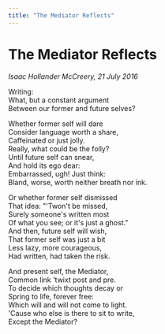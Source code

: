 ```yaml
---
title: "The Mediator Reflects"
---
```


The Mediator Reflects
===

*Isaac Hollander McCreery, 21 July 2016*

Writing:  
What, but a constant argument  
Between our former and future selves?

Whether former self will dare  
Consider language worth a share,  
Caffeinated or just jolly.  
Really, what could be the folly?  
Until future self can snear,  
And hold its ego dear:  
Embarrassed, ugh!  Just think:  
Bland, worse, worth neither breath nor ink.

Or whether former self dismissed  
That idea: "'Twon't be missed,  
Surely someone's written most  
Of what you see; or it's just a ghost."  
And then, future self will wish,  
That former self was just a bit  
Less lazy, more courageous,  
Had written, had taken the risk.

And present self, the Mediator,  
Common link 'twixt post and pre.  
To decide which thoughts decay or  
Spring to life, forever free:  
Which will and will not come to light.  
'Cause who else is there to sit to write,  
Except the Mediator?
